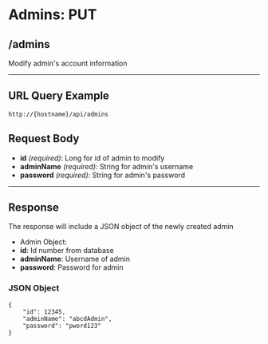 # Admins: PUT

## /admins

Modify admin's account information

---

## URL Query Example

```
http://{hostname}/api/admins
```

## Request Body

- **id** *(required)*: Long for id of admin to modify
- **adminName** *(required)*: String for admin's username
- **password** *(required)*: String for admin's password

---

## Response

The response will include a JSON object of the newly created admin

- Admin Object:
 - **id**: Id number from database
 - **adminName**: Username of admin
 - **password**: Password for admin

### JSON Object

```
{
	"id": 12345,
    "adminName": "abcdAdmin",
	"password": "pword123"
}
```